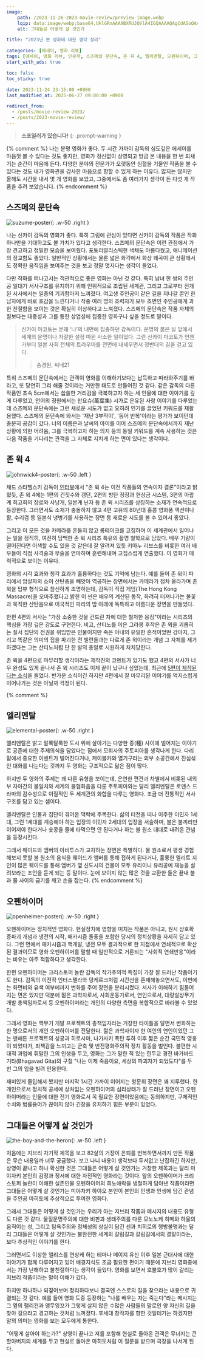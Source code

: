 ```yaml
---
image:
    path: /2023-11-26-2023-movie-review/preview-image.webp
    lqip: data:image/webp;base64,UklGRnAAAABXRUJQVlA4IGQAAAAQAgCdASoQAAgAAgA0JaACdAYtpzl/B4u4AP7316Ym0YB1WfrICzJ9WhT3z/F97BdlzfuaIObCT81VHxO8ifmW7rutNSyHlhU9LBs4+B45TxU6lEqT6pY3XoJZHNcRIMwf38gA
    alt: 그대들은 어떻게 살 것인가

title: "2023년 본 영화에 대한 생각 정리"

categories: [에세이, 영화 리뷰]
tags: [에세이, 영화 리뷰, 인문학, 스즈메의 문단속, 존 윅 4, 엘리멘탈, 오펜하이머, 그대들 어떻게 살 것인가]
start_with_ads: true

toc: false
toc_sticky: true

date: 2023-11-24 23:15:00 +0900
last_modified_at: 2025-06-27 09:00:00 +0900

redirect_from:
  - /posts/movie-review-2023/
  - /posts/2023-movie-review/
---
```


> **스포일러가 있습니다!**
{: .prompt-warning }

{% comment %}
나는 분명 영화가 좋다. 두 시간 가까이 감독의 심도깊은 에세이를 마음껏 볼 수 있다는 것도 좋지만, 영화가 정신없이 상영되고 방금 본 내용을 한 번 되새기는 순간이 마음에 든다. 다양한 분야의 전문가가 오랫동안 심혈을 기울인 작품을 볼 수 있다는 것도 내가 영화관을 감사한 마음으로 향할 수 있게 하는 이유다. 많지는 않지만 올해도 시간을 내서 몇 개 영화를 보았고, 그중에서도 좀 여러가지 생각이 든 다섯 개 작품을 추려 보았습니다.
{% endcomment %}

## **스즈메의 문단속**

![suzume-poster](/2023-11-26-2023-movie-review/suzume-poster.webp){: .w-50 .right }

나는 신카이 감독의 영화가 좋다. 특히 그림에 관심이 있다면 신카이 감독의 작품은 작화 하나만을 기대하고도 볼 가치가 있다고 생각한다. 스즈메의 문단속은 이런 관점에서 가장 견고하고 정밀한 모습을 보여줬다. 포토리얼리스틱한 색채도 아름다웠고, 애니메이션의 정교함도 좋았다. 일반적인 상황에서는 물론 넓은 화각에서 화상 왜곡이 큰 상황에서도 정확한 움직임을 보여주는 것을 보고 정말 멋지다는 생각이 들었다.

다만 작화를 떠나고서는 객관적으로 좋은 영화는 아닌 것 같다. 특히 남녀 한 쌍의 주인공 일대기 서사구조를 유지하기 위해 인위적으로 조립된 세계관, 그리고 그로부터 전개된 서사에서는 일종의 기괴함마저 느껴졌다. 여고생 주인공이 같은 길을 지나갈 뿐인 한 남자에게 바로 호감을 느낀다거나 작중 여러 명의 조력자가 모두 초면인 주인공에게 과한 친절함을 보이는 것은 확실히 이상하다고 느껴졌다. 스즈메의 문단속은 작품 자체의 질보다는 대중성과 그를 통한 상업성에 집중한 영화구나 싶을 정도로 말이다.

> 신카이 마코토는 본래 ‘나’의 내면에 집중하던 감독이다. 운명의 붉은 실 앞에서 세계의 운명이나 자잘한 설정 따윈 사소한 일이었다. 그런 신카이 마코토가 언젠가부터 일본 사회 전체의 트라우마를 전면에 내세우면서 정반대의 길을 걷고 있다.
>> 송경원, 씨네21

특히 스즈메의 문단속에서는 관객이 영화를 이해하기보다는 납득하고 따라와주기를 바라고, 또 당연히 그리 해줄 것이라는 거만한 태도로 만들어진 것 같다. 같은 감독의 다른 작품인 초속 5cm에서는 씁쓸한 거리감을 극복하고자 하는 세 인물에 대한 이야기를 깊게 다루었고, 언어의 정원에서는 만요슈(萬葉集) 시가로 은유된 사랑 이야기를 다루었는데 스즈메의 문단속에는 그런 새로운 시도가 없고 오히려 인기를 끌었던 키워드를 재활용했다. 스즈메의 문단속에 와서는 '재난 3부작이', '동어 반복'이라는 평가가 보이던데 충분히 공감이 갔다. 너의 이름은과 날씨의 아이를 이어 스즈메의 문단속에서까지 재난상황에 의한 어려움, 그를 극복하고자 하는 의지 등의 동일 키워드를 계속 사용하는 것은 다음 작품을 기다리는 관객을 그 자체로 지치게 하는 면이 있다는 생각이다.

## **존 윅 4**

![johnwick4-poster](/2023-11-26-2023-movie-review/johnwick4-poster.webp){: .w-50 .left }

채드 스타헬스키 감독이 [인터뷰](https://manofmany.com/entertainment/movies-tv/john-wick-4-trailer)에서 "존 윅 4는 이전 작품들의 연속이자 결론"이라고 밝혔듯, 존 윅 4에는 1편의 건짓수와 갱단, 2편의 방탄 정장과 현상금 시스템, 3편의 아랍계 최고회의 장로와 사냥개, 일본계 닌자 등 존 윅 시리즈를 상징하는 소재가 연속적으로 등장한다. 그러면서도 소재가 충돌하지 않고 4편 고유의 80년대 홍콩 영화풍 액션이나 활, 수리검 등 일본식 냉병기를 사용하는 장면 등 새로운 시도를 볼 수 있어서 좋았다.

그리고 이 모든 것을 카메라를 흔들지 않고 롱테이크를 고집하며 이 세계관에서 일어나는 일을 정직히, 여전히 담백한 존 윅 시리즈 특유의 촬영 철학으로 담았다. 배우 기량이 떨어진다면 어색할 수도 있을 것 같은데 잘 알려져 있듯 키아누 리브스를 비롯한 여러 배우들이 직접 사격술과 무술을 연마하며 훈련해내며 고집스럽게 연출했다. 이 영화가 매력적으로 보이는 이유다.

영화의 시각 효과와 청각 효과가 훌륭하다는 것도 기억에 남는다. 예를 들어 존 윅이 파리에서 암살자의 소이 산탄총을 빼앗아 역공하는 장면에서는 카메라가 점차 올라가며 존 윅을 탑뷰 형식으로 참신하게 조명하는데, 감독이 직접 게임(The Hong Kong Massacre)을 오마주했다고 밝힌 이 씬은 배우의 계산된 동작, 화려히 터져나가는 불꽃과 묵직한 산탄음으로 이국적인 파리의 밤 아래에 독특하고 아름다운 장면을 만들었다.

한편 4편의 서사는 "가장 소중한 것을 건드린 자에 대한 철저한 응징"이라는 시리즈의 핵심을 가장 깊은 강도로 구현한다. 비고, 산티노를 이은 그라몽 후작은 존 윅을 괴롭히는 질서 집단의 전권을 위임받은 인물이지만 죽은 아내의 유일한 흔적이었떤 강아지, 그리고 똑같은 의미의 집을 파괴한 전 빌런들과는 다르게 존 윅이라는 개념 그 자체를 제거하겠다는 그는 산티노처럼 단 한 발의 총알로 시원하게 처치당한다.

존 윅을 4편으로 마무리할 생각이라는 제작진의 코멘트가 있기도 했고 4편의 서사가 너무 완성도 있게 끝나서 존 윅 시리즈도 이제 끝이 났구나 싶었는데, 최근에 [5편이 제작된다는 소식](https://hypebeast.kr/2023/11/john-wick-5-confirmed-for-production)을 들었다. 반가운 소식이긴 하지만 4편에서 잘 마무리된 이야기를 억지스럽게 이어나가는 것은 아닐까 걱정이 된다.

{% comment %}

## **엘리멘탈**

![elemental-poster](/2023-11-26-2023-movie-review/elemental-poster.webp){: .w-50 .right }

엘리멘탈은 밝고 알록달록한 도시 위에 살아가는 다양한 종(種) 사이에 벌어지는 이야기로 공존에 대한 주제의식을 담았다는 점에서 모회사의 주토피아를 생각나게 한다. 다리 밑에서 중요한 이벤트가 벌어진다거나, 케이블카와 열기구라는 외부 소공간에서 진심섞인 대화를 나눈다는 것까지 두 영화는 구조적으로 닮은 점이 많다.

하지만 두 영화의 주제는 꽤 다른 유형을 보이는데, 은연한 편견과 차별에서 비롯된 내외부 자아간의 불일치와 세계의 불협화음을 다룬 주토피아와는 달리 엘리멘탈은 로맨스 드라마의 감수성으로 이질적인 두 세계관의 화합을 다루는 영화다. 조금 더 전통적인 서사구조를 담고 있는 셈이다.

엘리멘탈은 인물과 집단이 겪어온 맥락에 주목한다. 삶의 터전을 떠나 이주한 이민자 1세대, 그런 1세대를 계승해야 하는 입장의 이민자 2세대의 입장을 서술하며, 불은 불끼리만 이어져야 한다거나 숯콩을 물에 타먹으면 안 된다거나 하는 불 원소 대대로 내려온 관념을 등장시킨다.

그래서 웨이드와 앰버의 아비투스가 교차하는 장면은 특별하다. 물 원소로서 평생 경험해보지 못할 불 원소의 음식을 웨이드가 앰버를 통해 접하게 된다거나, 훌륭한 엘리트 지인이 많은 웨이드를 통해 앰버가 옆 신도시의 건물이 모두 유리이니 유리공예 재능을 살려보라는 조언을 듣게 되는 등 말이다. 눈에 보이지 않는 많은 것을 교환한 둘은 끝내 불과 물 사이의 금기를 깨고 손을 잡는다.
{% endcomment %}

## **오펜하이머**

![openheimer-poster](/2023-11-26-2023-movie-review/openheimer-poster.webp){: .w-50 .right }

오펜하이머는 정치적인 영화다. 현실정치에 영향을 미치는 작품은 아니고, 원시 상호확증파괴 개념과 냉전의 시작, 매카시즘 돌풍을 포함한 당시의 정치상황을 자세히 담고 있다. 그런 면에서 매카시즘과 핵개발, 냉전 모두 결과적으로 한 지점에서 연쇄적으로 확산된 결과이므로 영화 오펜하이머를 말할 때 일반적으로 거론되는 "사회적 연쇄반응"이라는 비유는 아주 적합하다고 생각한다.

한편 오펜하이머는 크리스토퍼 놀란 감독의 작가주의적 특징이 가장 잘 드러난 작품이기도 한다. 감독의 이전작 인터스텔라와 덩케르크처럼 시간선을 혼재해놓으면서도, 이번에는 화면비와 유색 여부에까지 변화를 주어 장면을 분리시켰다. 서사가 이해하기 힘들어지는 면은 있지만 덕분에 젊은 과학자로서, 사회운동가로서, 연인으로서, 대량살상무기 개발 총책임자로서 등 오펜하이머라는 개인의 다양한 측면을 복합적으로 바라볼 수 있었다.

그래서 영화는 핵무기 개발 프로젝트의 총책임자라는 거창한 타이틀을 달면서 변화하는 한 명으로서의 개인 오펜하이머를 전달한다. 젊은 과학자이자 한 여인의 연인이었던 그는 맨해튼 프로젝트의 성공과 히로시마, 나가사키 폭탄 투하 이후 짧은 순간 국민적 영웅이 되었다가, 죄책감을 느끼고는 군축 및 반전평화주의적 정치 활동을 벌인다. 불편한 시대적 과업에 휘말린 그의 인생을 두고, 영화는 그가 말한 적 있는 힌두교 경전 바가바드 기타(Bhagavad Gita)의 구절 "나는 이제 죽음이요, 세상의 파괴자가 되었도다"를 두 번 그의 입을 빌려 인용한다.

재미있게 몰입해서 봤지만 마지막 1시간 가까이 이어지는 청문회 장면은 꽤 지루했다. 한 개인으로서 정치적 공세에 상처입는 오펜하이머의 심리상태가 잘 드러난 장면이고 오펜하이머라는 인물에 대한 전기 영화로서 꼭 필요한 장면이었음에는 동의하지만, 구체적인 수치와 법률용어가 끊이지 않아 긴장을 유지하기 힘든 부분이 있었다.

## **그대들은 어떻게 살 것인가**

![the-boy-and-the-heron](/2023-11-26-2023-movie-review/the-boy-and-the-heron.webp){: .w-50 .left }

처음에는 지브리 차기작 제목을 보고 82살의 거장이 은퇴를 번복하면서까지 만든 작품은 무슨 내용일까 너무 궁금했다. 보고 나니 내용이 생각보다 두서없고 난잡하긴 하지만, 상영이 끝나고 하나 확신한 것은 그대들은 어떻게 살 것인가는 거창한 제목과는 달리 미야자키 본인의 감정과 정서에 대한 자전적인 영화라는 것이다. 앞의 오펜하이머가 크리스토퍼 놀란이 이해한 실존인물 오펜하이머의 희노애락을 냉철하게 담아낸 작품이라면 그대들은 어떻게 살 것인가는 미야자키 하야오 본인이 본인의 인생과 인생에 담긴 관념을 주인공 마히토에 추상적으로 투여한 영화다.

그래서 그대들은 어떻게 살 것인가는 우리가 아는 지브리 작품과 메시지의 내용도 유형도 다른 것 같다. 물질문명주의에 대한 비판과 생태주의를 다룬 모노노케 히메와 하울의 움직이는 성, 그리고 탐욕주의와 정체성의 상실이 담긴 센과 치히로의 행방불명과는 달리 그대들은 어떻게 살 것인가는 불완전한 세계의 갈림길과 갈림길에서의 결말이라는, 보다 추상적인 이야기를 한다.

그러면서도 이상한 앨리스를 연상케 하는 테마나 메이지 유신 이후 일본 근대사에 대한 이야기가 함께 다루어지고 있어 배경지식도 조금 필요한 편이기 때문에 지브리 영화중에서는 가장 난해하고 불친절하다는 생각이 들었다. 영화를 보면서 호불호가 많이 갈리는 지브리 작품이라는 말이 이해가 갔다.

하지만 하나하나 되짚어보며 정리하다보니 결국엔 스스로의 길을 찾으라는 내용으로 귀결되는 것 같다. 예를 들어 영화 도중 등장하는 "나를 배우는 자는 죽는다"라는 메시지는 그 옆의 팰리컨과 앵무잉꼬가 그렇게 살지 않은 수많은 사람들의 말로인 양 자신의 길을 찾아 걸으라고 경고하는 것처럼 느껴졌다. 후세대 창작자를 향한 것일테기는 하겠지만 말의 의미는 영화를 보는 모두에게 통한다.

"어떻게 살아야 하는가?" 상영이 끝나고 저를 포함해 현실로 돌아온 관객은 무너지는 큰할아버지의 세계를 두고 현실로 돌아온 마히토처럼 이 질문을 받으며 극장을 나서게 된다.

<script type="application/ld+json">
    {
      "@context":"https://schema.org",
      "@type":"ItemList",
      "itemListElement":[
        {
          "@type":"ListItem",
          "name": "스즈메의 문단속",
          "image": "https://cdn.jsdelivr.net/gh/hyngng/hyngng.github.io.resources@master/2023-11-26-2023-movie-review/suzume-poster.webp",
          "position":1
        },
        {
          "@type":"ListItem",
          "name": "존 윅 4",
          "image": "https://cdn.jsdelivr.net/gh/hyngng/hyngng.github.io.resources@master/2023-11-26-2023-movie-review/johnwick4-poster.webp",
          "position":2
        },
        {
          "@type":"ListItem",
          "name": "오펜하이머",
          "image": "https://cdn.jsdelivr.net/gh/hyngng/hyngng.github.io.resources@master/2023-11-26-2023-movie-review/openheimer-poster.webp",
          "position":3
        },
        {
          "@type":"ListItem",
          "name": "그대들은 어떻게 살 것인가",
          "image": "https://cdn.jsdelivr.net/gh/hyngng/hyngng.github.io.resources@master/2023-11-26-2023-movie-review/the-boy-and-the-heron.webp",
          "position":4
        }
      ]
    }
</script>